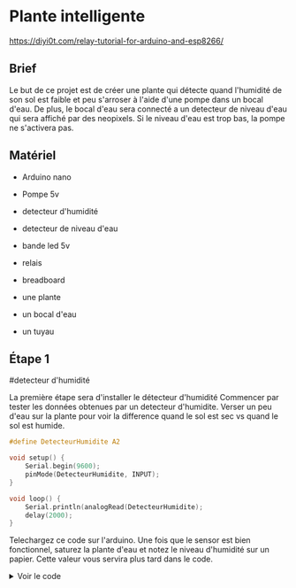 # Plante intelligente

https://diyi0t.com/relay-tutorial-for-arduino-and-esp8266/


## Brief
Le but de ce projet est de créer une plante qui détecte quand l'humidité de son sol est faible et peu s'arroser
à l'aide d'une pompe dans un bocal d'eau. De plus, le bocal d'eau sera connecté a un detecteur de niveau d'eau qui sera affiché par des neopixels.
Si le niveau d'eau est trop bas, la pompe ne s'activera pas.

## Matériel
* Arduino nano
* Pompe 5v
* detecteur d'humidité
* detecteur de niveau d'eau
* bande led 5v
* relais
* breadboard

* une plante
* un bocal d'eau
* un tuyau


## Étape 1
#detecteur d'humidité

La première étape sera d'installer le détecteur d'humidité
Commencer par tester les données obtenues par un detecteur d'humidite.
Verser un peu d'eau sur la plante pour voir la difference quand le sol est sec vs quand le sol est humide.

```c
#define DetecteurHumidite A2

void setup() {
	Serial.begin(9600);
	pinMode(DetecteurHumidite, INPUT);
}

void loop() {
	Serial.println(analogRead(DetecteurHumidite);
	delay(2000);	
}
```

Telechargez ce code sur l'arduino.
Une fois que le sensor est bien fonctionnel, saturez la plante d'eau et notez le niveau d'humidité sur un papier.
Cette valeur vous servira plus tard dans le code.

<details>
	<summary>Voir le code</summary>
	</p>
	
	```c
	void verifierHumidite(){
		humidite = analogRead(DetecteurHumidite);
		Serial.println(humidite);
		//si le sol est sec, activer la pompe
		if (humidite < seuilSecheresse && niveauDeau > 0){
			Serial.println('x');
			digitalWrite(Relais, HIGH);
			delay(tempsDarrosage);
			digitalWrite(Relais, LOW);
		}
	}
	```
	
	</p>
</details>